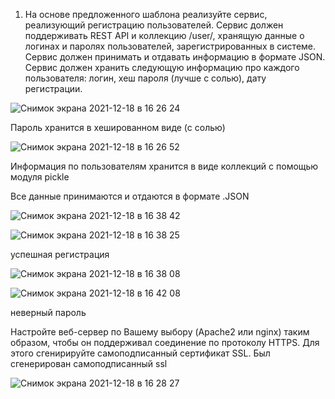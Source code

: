 1) На основе предложенного шаблона реализуйте сервис, реализующий регистрацию пользователей. Сервис должен поддерживать REST API и коллекцию /user/, хранящую данные о логинах и паролях пользователей, зарегистрированных в системе. Сервис должен принимать и отдавать информацию в формате JSON. Сервис должен хранить следующую информацию про каждого пользователя: логин, хеш пароля (лучше с солью), дату регистрации.



![Снимок экрана 2021-12-18 в 16 26 24](https://user-images.githubusercontent.com/90418243/146642668-8477246d-e82c-427b-b0d8-3922333e84cc.png)


Пароль хранится в хешированном виде (с солью)



![Снимок экрана 2021-12-18 в 16 26 52](https://user-images.githubusercontent.com/90418243/146642685-fa8c0dd8-22bf-4759-97d4-7ddda311838a.png)


Информация по пользователям хранится в виде коллекций с помощью модуля pickle


Все данные принимаются и отдаются в формате .JSON

![Снимок экрана 2021-12-18 в 16 38 42](https://user-images.githubusercontent.com/90418243/146643108-cda416ca-b786-444c-8969-8fb83d16c1e1.png)


![Снимок экрана 2021-12-18 в 16 38 25](https://user-images.githubusercontent.com/90418243/146643123-3f0796f0-bd05-4c31-9d1e-abf17e277b94.png)

успешная регистрация


![Снимок экрана 2021-12-18 в 16 38 08](https://user-images.githubusercontent.com/90418243/146643135-f9a1c939-0493-43b3-bda6-abe7808dd7c3.png)


![Снимок экрана 2021-12-18 в 16 42 08](https://user-images.githubusercontent.com/90418243/146643153-29a32ff8-cfcb-425f-a9e9-1cb81566e026.png)

неверный пароль



Настройте веб-сервер по Вашему выбору (Apache2 или nginx) таким образом, чтобы он поддерживал соединение по протоколу HTTPS. Для этого сгенирируйте самоподписанный сертификат SSL. Был сгенерирован самоподписанный ssl


![Снимок экрана 2021-12-18 в 16 28 27](https://user-images.githubusercontent.com/90418243/146642740-af155d72-3873-464c-89c9-5832c8641f0c.png)

